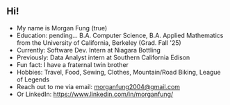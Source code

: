 ## Hi!


- My name is Morgan Fung (true)
- Education: pending... B.A. Computer Science, B.A. Applied Mathematics from the University of California, Berkeley (Grad. Fall '25)
- Currently: Software Dev. Intern at Niagara Bottling
- Previously: Data Analyst intern at Southern California Edison
- Fun fact: I have a fraternal twin brother
- Hobbies: Travel, Food, Sewing, Clothes, Mountain/Road Biking, League of Legends
- Reach out to me via email: morganfung2004@gmail.com
- Or LinkedIn: https://www.linkedin.com/in/morganfung/
